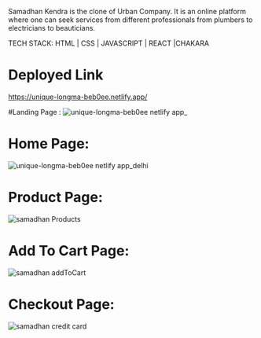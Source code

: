 Samadhan Kendra is the clone of Urban Company. 
It is an online platform where one can seek services from different professionals from plumbers to electricians to beauticians. 

TECH STACK: HTML | CSS | JAVASCRIPT | REACT |CHAKARA

# Deployed Link
https://unique-longma-beb0ee.netlify.app/

#Landing Page :
![unique-longma-beb0ee netlify app_](https://user-images.githubusercontent.com/112858852/214051202-c9390553-c8ee-4a05-b449-a1e2fff4dbcf.png)


# Home Page:

![unique-longma-beb0ee netlify app_delhi](https://user-images.githubusercontent.com/112858852/214051264-840f3daa-1a82-4b4c-a2a0-361b733c5696.png)

# Product Page:

![samadhan Products](https://user-images.githubusercontent.com/112858852/214051320-3f71783a-9593-4761-a134-712c1925d671.PNG)

# Add To Cart Page:
![samadhan addToCart](https://user-images.githubusercontent.com/112858852/214051477-67b02f68-0774-4d72-b8ec-59c14bc695f7.PNG)

# Checkout Page:

![samadhan credit card](https://user-images.githubusercontent.com/112858852/214051534-1beb1712-3620-4c33-b12c-6b453d580950.PNG)
